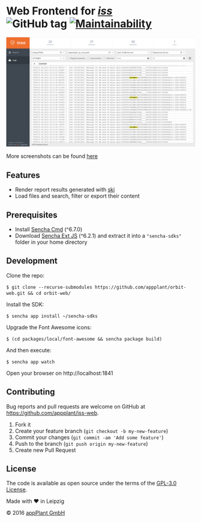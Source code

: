 # Web Frontend for _[iss][iss]_ <br> ![GitHub tag](https://img.shields.io/github/v/tag/appplant/iss-web) [![Maintainability](https://api.codeclimate.com/v1/badges/34b2fb15b86008b67e84/maintainability)](https://codeclimate.com/github/appPlant/iss-web/maintainability)

![FileViewer](resources/screenshots/FileViewer.png)

More screenshots can be found [here][screenshots]

## Features

- Render report results generated with [ski][ski]
- Load files and search, filter or export their content

## Prerequisites

- Install [Sencha Cmd](https://www.sencha.com/products/sencha-cmd) (^6.7.0)
- Download [Sencha Ext JS](https://www.sencha.com/products/extjs) (^6.2.1) and
 extract it into a `"sencha-sdks"` folder in your home directory

## Development

Clone the repo:
    
    $ git clone --recurse-submodules https://github.com/appplant/orbit-web.git && cd orbit-web/

Install the SDK:

    $ sencha app install ~/sencha-sdks

Upgrade the Font Awesome icons:

    $ (cd packages/local/font-awesome && sencha package build)

And then execute:

    $ sencha app watch

Open your browser on http://localhost:1841

## Contributing

Bug reports and pull requests are welcome on GitHub at https://github.com/appplant/iss-web.

1. Fork it
2. Create your feature branch (`git checkout -b my-new-feature`)
3. Commit your changes (`git commit -am 'Add some feature'`)
4. Push to the branch (`git push origin my-new-feature`)
5. Create new Pull Request

## License

The code is available as open source under the terms of the [GPL-3.0 License][license].

Made with :heart: in Leipzig

© 2016 [appPlant GmbH][appplant]

[iss]: https://github.com/appplant/iss
[screenshots]: resources/screenshots
[ski]: https://github.com/appplant/ski
[license]: http://opensource.org/licenses/GPL-3.0
[appplant]: www.appplant.de
